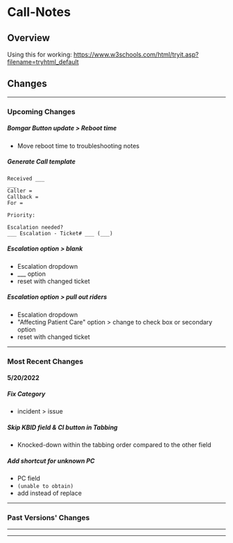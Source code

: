 # Call-Notes
## Overview
Using this for working: https://www.w3schools.com/html/tryit.asp?filename=tryhtml_default

## Changes
---
### Upcoming Changes

##### Bomgar Button update > Reboot time
 - Move reboot time to troubleshooting notes

##### Generate Call template
```
Received ___
___
Caller = 
Callback = 
For = 

Priority:

Escalation needed?
___ Escalation - Ticket# ___ (___)
```
##### Escalation option > blank
 - Escalation dropdown
 - ___ option
 - reset with changed ticket
##### Escalation option > pull out riders
 - Escalation dropdown
 - "Affecting Patient Care" option > change to check box or secondary option
 - reset with changed ticket
---
### Most Recent Changes
#### 5/20/2022

##### Fix Category
 - incident > issue

##### Skip KBID field & CI button in Tabbing
 - Knocked-down within the tabbing order compared to the other field

##### Add shortcut for unknown PC
 - PC field
 - `(unable to obtain)`
 - add instead of replace

---
### Past Versions' Changes
---
---
